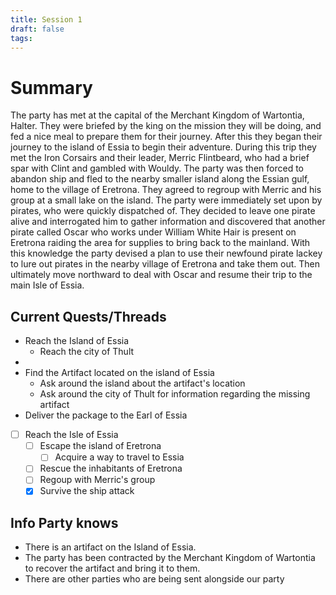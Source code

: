 ```yaml
---
title: Session 1
draft: false
tags:
---
```

 
# Summary
The party has met at the capital of the Merchant Kingdom of Wartontia, Halter. They were briefed by the king on the mission they will be doing, and fed a nice meal to prepare them for their journey. After this they began their journey to the island of Essia to begin their adventure. During this trip they met the Iron Corsairs and their leader, Merric Flintbeard, who had a brief spar with Clint and gambled with Wouldy. The party was then forced to abandon ship and fled to the nearby smaller island along the Essian gulf, home to the village of Eretrona. They agreed to regroup with Merric and his group at a small lake on the island. The party were immediately set upon by pirates, who were quickly dispatched of. They decided to leave one pirate alive and interrogated him to gather information and discovered that another pirate called Oscar who works under William White Hair is present on Eretrona raiding the area for supplies to bring back to the mainland. With this knowledge the party devised a plan to use their newfound pirate lackey to lure out pirates in the nearby village of Eretrona and take them out. Then ultimately move northward to deal with Oscar and resume their trip to the main Isle of Essia.

## Current Quests/Threads
- Reach the Island of Essia
	- Reach the city of Thult
- 
- Find the Artifact located on the island of Essia
	- Ask around the island about the artifact's location
	- Ask around the city of Thult for information regarding the missing artifact
- Deliver the package to the Earl of Essia


- [ ] Reach the Isle of Essia
	- [ ] Escape the island of Eretrona
		- [ ] Acquire a way to travel to Essia
	- [ ] Rescue the inhabitants of Eretrona
	- [ ] Regoup with Merric's group
	- [x] Survive the ship attack

## Info Party knows
- There is an artifact on the Island of Essia.
- The party has been contracted by the Merchant Kingdom of Wartontia to recover the artifact and bring it to them.
- There are other parties who are being sent alongside our party



